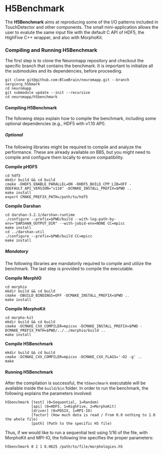 # H5Benchmark
The **H5Benchmark** aims at reproducing some of the I/O patterns included in TouchDetector and other components. The small mini-application allows the user to evalute the same input file with the default C API of HDF5, the HighFive C++ wrapper, and also with MorphoKit.

### Compiling and Running H5Benchmark
The first step is to clone the Neuromapp repository and checkout the specific branch that contains the benchmark. It is important to initialize all the submodules and its dependencies, before proceeding.
```shell
git clone git@github.com:BlueBrain/neuromapp.git --branch sergiorg_h5bmark
cd neuromapp
git submodule update --init --recursive
cd neuromapp/h5benchmark
```

#### Compiling H5Benchmark
The following steps explain how to compile the benchmark, including some optional dependencies (e.g., HDF5 with v1.10 API).

##### Optional
The following libraries might be required to compile and analyze the performance. These are already available on BB5, but you might need to compile and configure them locally to ensure compatibility.

**Compile pHDF5**
```shell
cd hdf5
mkdir build && cd build
cmake -DHDF5_ENABLE_PARALLEL=ON -DHDF5_BUILD_CPP_LIB=OFF -DDEFAULT_API_VERSION="v110" -DCMAKE_INSTALL_PREFIX=$PWD ..
make install
export CMAKE_PREFIX_PATH=/path/to/hdf5
```

**Compile Darshan**
```shell
cd darshan-3.2.1/darshan-runtime
./configure --prefix=$PWD/build --with-log-path-by-env="DARSHAN_OUTPUT_DIR" --with-jobid-env=NONE CC=mpicc
make install
cd ../darshan-util
./configure --prefix=$PWD/build CC=mpicc
make install
```

##### Mandatory
The following libraries are mandatorily required to compile and utilize the benchmark. The last step is provided to compile the executable.

**Compile MorphIO**
```shell
cd morphio
mkdir build && cd build
cmake -DBUILD_BINDINGS=OFF -DCMAKE_INSTALL_PREFIX=$PWD ..
make install
```

**Compile MorphoKit**
```shell
cd morpho-kit
mkdir build && cd build
cmake -DCMAKE_CXX_COMPILER=mpicxx -DCMAKE_INSTALL_PREFIX=$PWD -DCMAKE_PREFIX_PATH=$PWD/../../morphio/build ..
make install
```

**Compile H5Benchmark**
```shell
mkdir build && cd build
cmake -DCMAKE_CXX_COMPILER=mpicxx -DCMAKE_CXX_FLAGS='-O2 -g' ..
make
```

#### Running H5Benchmark
After the compilation is successful, the `h5benchmark` executable will be available inside the `build/bin` folder. In order to run the benchmark, the following explains the parameters involved:
```shell
h5benchmark [test] (0=Sequential, 1=Random)
            [api] (0=HDF5, 1=HighFive, 2=MorphoKit)
            [driver] (0=POSIX, 1=MPI-IO)
            [factor] (How much data is read / From 0.0 nothing to 1.0 the whole file)
            [path] (Path to the specific H5 file)
```

Thus, if we would like to run a sequential test using 1/16 of the file, with MorphoKit and MPI-IO, the following line specifies the proper parameters:
```shell
h5benchmark 0 2 1 0.0625 /path/to/file/morphologies.h5
```
